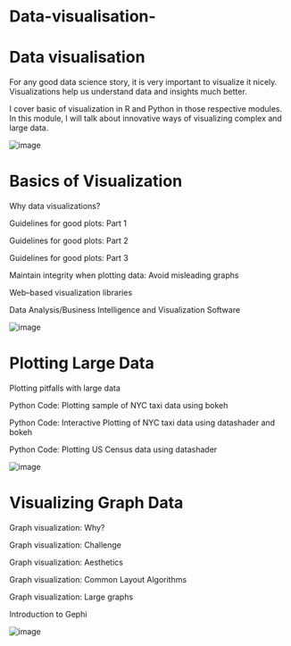 # Data-visualisation-


# Data visualisation

For any good data science story, it is very important to visualize it nicely. Visualizations help us understand data and insights much better.

I cover basic of visualization in R and Python in those respective modules. In this module, I will talk about innovative ways of visualizing complex and large data.


![image](https://user-images.githubusercontent.com/67232573/114191748-9c3a1000-9901-11eb-93c2-07a901dfacd2.png)





# Basics of Visualization

Why data visualizations?

Guidelines for good plots: Part 1

Guidelines for good plots: Part 2

Guidelines for good plots: Part 3

Maintain integrity when plotting data: Avoid misleading graphs

Web–based visualization libraries

Data Analysis/Business Intelligence and Visualization Software




![image](https://user-images.githubusercontent.com/67232573/114191800-a825d200-9901-11eb-8527-3c9b4cc710b5.png)





# Plotting Large Data

Plotting pitfalls with large data

Python Code: Plotting sample of NYC taxi data using bokeh

Python Code: Interactive Plotting of NYC taxi data using datashader and bokeh

Python Code: Plotting US Census data using datashader





![image](https://user-images.githubusercontent.com/67232573/114191902-bffd5600-9901-11eb-904f-fb049b58250a.png)






# Visualizing Graph Data

Graph visualization: Why?

Graph visualization: Challenge

Graph visualization: Aesthetics

Graph visualization: Common Layout Algorithms

Graph visualization: Large graphs

Introduction to Gephi




![image](https://user-images.githubusercontent.com/67232573/114191981-d4d9e980-9901-11eb-942e-bbe2a0ab1e8a.png)





